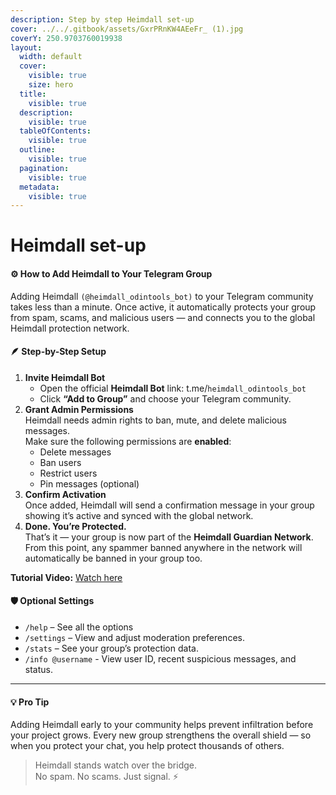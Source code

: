 ```yaml
---
description: Step by step Heimdall set-up
cover: ../../.gitbook/assets/GxrPRnKW4AEeFr_ (1).jpg
coverY: 250.9703760019938
layout:
  width: default
  cover:
    visible: true
    size: hero
  title:
    visible: true
  description:
    visible: true
  tableOfContents:
    visible: true
  outline:
    visible: true
  pagination:
    visible: true
  metadata:
    visible: true
---
```


# Heimdall set-up

#### ⚙️ How to Add Heimdall to Your Telegram Group

Adding Heimdall `(@heimdall_odintools_bot)` to your Telegram community takes less than a minute. Once active, it automatically protects your group from spam, scams, and malicious users — and connects you to the global Heimdall protection network.

#### 🪶 Step-by-Step Setup

1. **Invite Heimdall Bot**
   * Open the official **Heimdall Bot** link: t.me/`heimdall_odintools_bot`
   * Click **“Add to Group”** and choose your Telegram community.
2. **Grant Admin Permissions**\
   Heimdall needs admin rights to ban, mute, and delete malicious messages.\
   Make sure the following permissions are **enabled**:
   * Delete messages
   * Ban users
   * Restrict users
   * Pin messages (optional)
3. **Confirm Activation**\
   Once added, Heimdall will send a confirmation message in your group showing it’s active and synced with the global network.
4. **Done. You’re Protected.**\
   That’s it — your group is now part of the **Heimdall Guardian Network**.\
   From this point, any spammer banned anywhere in the network will automatically be banned in your group too.

**Tutorial Video:** [Watch here](https://www.youtube.com/watch?v=r_ipw5Rp7Zc)

#### 🛡️ Optional Settings

* `/help` – See all the options
* `/settings` – View and adjust moderation preferences.
* `/stats` – See your group’s protection data.
* `/info @username` - View user ID, recent suspicious messages, and status.

***

#### 💡 Pro Tip

Adding Heimdall early to your community helps prevent infiltration before your project grows. Every new group strengthens the overall shield — so when you protect your chat, you help protect thousands of others.

> Heimdall stands watch over the bridge.\
> No spam. No scams. Just signal. ⚡
